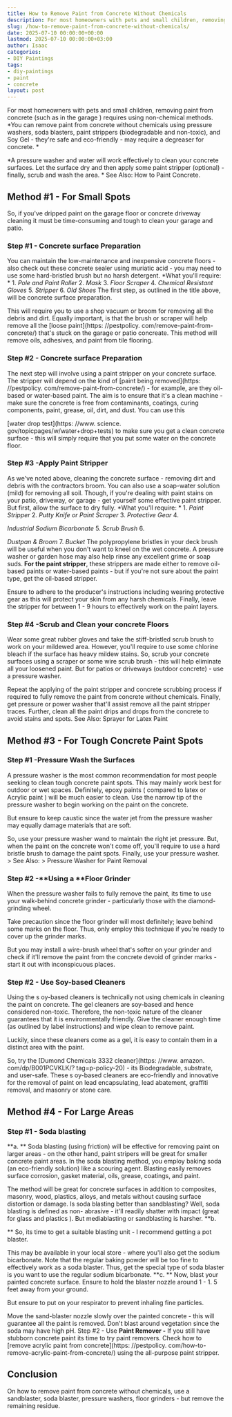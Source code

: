 ```yaml
---
title: How to Remove Paint from Concrete Without Chemicals
description: For most homeowners with pets and small children, removing paint from concrete such as in the garage  requires using non-chemical methods. You can remove...
slug: /how-to-remove-paint-from-concrete-without-chemicals/
date: 2025-07-10 00:00:00+00:00
lastmod: 2025-07-10 00:00:00+03:00
author: Isaac
categories:
- DIY Paintings
tags:
- diy-paintings
- paint
- concrete
layout: post
---
```


For most homeowners with pets and small children, removing paint from concrete (such as in the garage ) requires using non-chemical methods. *You can remove paint from concrete without chemicals using pressure washers, soda blasters, paint strippers (biodegradable and non-toxic), and Soy Gel - they're safe and eco-friendly - may require a degreaser for concrete. *

*A pressure washer and water will work effectively to clean your concrete surfaces. Let the surface dry and then apply some paint stripper (optional) - finally, scrub and wash the area. * See Also: How to Paint Concrete.

##  Method #1 - For Small Spots

So, if you've dripped paint on the garage floor or concrete driveway cleaning it must be time-consuming and tough to clean your garage and patio.

###  Step #1 - C**oncrete surface Preparation**

You can maintain the low-maintenance and inexpensive concrete floors - also check out these concrete sealer using muriatic acid - you may need to use some hard-bristled brush but no harsh detergent. *What you'll require: * 1. *Pole and Paint Roller* 2. *Mask* 3. *Floor Scraper* 4. *Chemical Resistant Gloves* 5. *Stripper* 6. *Old Shoes* The first step, as outlined in the title above, will be concrete surface preparation.

This will require you to use a shop vacuum or broom for removing all the debris and dirt. Equally important, is that the brush or scraper will help remove all the [loose paint](https: //pestpolicy. com/remove-paint-from-concrete/) that's stuck on the garage or patio concreate. This method will remove oils, adhesives, and paint from tile flooring.

###  Step #2 - C**oncrete surface Preparation**

The next step will involve using a paint stripper on your concrete surface. The stripper will depend on the kind of [paint being removed](https: //pestpolicy. com/remove-paint-from-concrete/) - for example, are they oil-based or water-based paint. The aim is to ensure that it's a clean machine - make sure the concrete is free from contaminants, coatings, curing components, paint, grease, oil, dirt, and dust. You can use this

[water drop test](https: //www. science. gov/topicpages/w/water+drop+tests) to make sure you get a clean concrete surface - this will simply require that you put some water on the concrete floor.

###  Step #3 -Apply Paint Stripper

As we've noted above, cleaning the concrete surface - removing dirt and debris with the contractors broom. You can also use a soap-water solution (mild) for removing all soil. Though, if you're dealing with paint stains on your patio, driveway, or garage - get yourself some effective paint stripper. But first, allow the surface to dry fully. *What you'll require: * 1. *Paint Stripper* 2. *Putty Knife or Paint Scraper* 3. *Protective Gear* 4.

*Industrial Sodium Bicarbonate* 5. *Scrub Brush* 6.

*Dustpan & Broom* 7. *Bucket* The polypropylene bristles in your deck brush will be useful when you don't want to kneel on the wet concrete. A pressure washer or garden hose may also help rinse any excellent grime or soap suds. **For the paint stripper**, these strippers are made either to remove oil-based paints or water-based paints - but if you're not sure about the paint type, get the oil-based stripper.

Ensure to adhere to the producer's instructions including wearing protective gear as this will protect your skin from any harsh chemicals. Finally, leave the stripper for between 1 - 9 hours to effectively work on the paint layers.

###  Step #4 -**Scrub and Clean your concrete Floors**

Wear some great rubber gloves and take the stiff-bristled scrub brush to work on your mildewed area. However, you'll require to use some chlorine bleach if the surface has heavy mildew stains. So, scrub your concrete surfaces using a scraper or some wire scrub brush - this will help eliminate all your loosened paint. But for patios or driveways (outdoor concrete) - use a pressure washer.

Repeat the applying of the paint stripper and concrete scrubbing process if required to fully remove the paint from concrete without chemicals. Finally, get pressure or power washer that'll assist remove all the paint stripper traces. Further, clean all the paint drips and drops from the concrete to avoid stains and spots. See Also: Sprayer for Latex Paint

##  Method #3 - For Tough Concrete Paint Spots

###  Step #1 -**Pressure Wash the Surfaces**

A pressure washer is the most common recommendation for most people seeking to clean tough concrete paint spots. This may mainly work best for outdoor or wet spaces. Definitely, epoxy paints ( compared to latex or Acrylic paint ) will be much easier to clean. Use the narrow tip of the pressure washer to begin working on the paint on the concrete.

But ensure to keep caustic since the water jet from the pressure washer may equally damage materials that are soft.

So, use your pressure washer wand to maintain the right jet pressure. But, when the paint on the concrete won't come off, you'll require to use a hard bristle brush to damage the paint spots. Finally, use your pressure washer. > See Also: > Pressure Washer for Paint Removal

###  Step #2 -**Using a ****Floor Grinder**

When the pressure washer fails to fully remove the paint, its time to use your walk-behind concrete grinder - particularly those with the diamond-grinding wheel.

Take precaution since the floor grinder will most definitely; leave behind some marks on the floor. Thus, only employ this technique if you're ready to cover up the grinder marks.

But you may install a wire-brush wheel that's softer on your grinder and check if it'll remove the paint from the concrete devoid of grinder marks - start it out with inconspicuous places.

###  Step #2 - Use Soy-based Cleaners

Using the s oy-based cleaners is technically not using chemicals in cleaning the paint on concrete. The gel cleaners are soy-based and hence considered non-toxic. Therefore, the non-toxic nature of the cleaner guarantees that it is environmentally friendly. Give the cleaner enough time (as outlined by label instructions) and wipe clean to remove paint.

Luckily, since these cleaners come as a gel, it is easy to contain them in a distinct area with the paint.

So, try the [Dumond Chemicals 3332 cleaner](https: //www. amazon. com/dp/B001PCVKLK/? tag=p-policy-20) - its Biodegradable, substrate, and user-safe. These s oy-based cleaners are eco-friendly and innovative for the removal of paint on lead encapsulating, lead abatement, graffiti removal, and masonry or stone care.

##  Method #4 - For Large Areas

###  Step #1 - S**oda blasting**

**a. ** Soda blasting (using friction) will be effective for removing paint on larger areas - on the other hand, paint stripers will be great for smaller concrete paint areas. In the soda blasting method, you employ baking soda (an eco-friendly solution) like a scouring agent. Blasting easily removes surface corrosion, gasket material, oils, grease, coatings, and paint.

The method will be great for concrete surfaces in addition to composites, masonry, wood, plastics, alloys, and metals without causing surface distortion or damage. Is soda blasting better than sandblasting? Well, soda blasting is defined as non- abrasive - it'll readily shatter with impact (great for glass and plastics ). But mediablasting or sandblasting is harsher. **b.

** So, its time to get a suitable blasting unit - I recommend getting a pot blaster.

This may be available in your local store - where you'll also get the sodium bicarbonate. Note that the regular baking powder will be too fine to effectively work as a soda blaster. Thus, get the special type of soda blaster is you want to use the regular sodium bicarbonate. **c. ** Now, blast your painted concrete surface. Ensure to hold the blaster nozzle around 1 - 1. 5 feet away from your ground.

But ensure to put on your respirator to prevent inhaling fine particles.

Move the sand-blaster nozzle slowly over the painted concrete - this will guarantee all the paint is removed. Don't blast around vegetation since the soda may have high pH. Step #2 - Use **Paint Remover -** If you still have stubborn concrete paint its time to try paint removers. Check how to [remove acrylic paint from concrete](https: //pestpolicy. com/how-to-remove-acrylic-paint-from-concrete/) using the all-purpose paint stripper.

##  Conclusion

On how to remove paint from concrete without chemicals, use a sandblaster, soda blaster, pressure washers, floor grinders - but remove the remaining residue.
